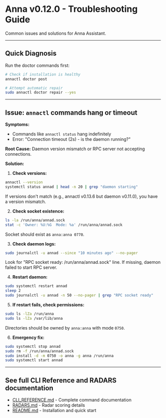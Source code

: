 # Anna v0.12.0 - Troubleshooting Guide

Common issues and solutions for Anna Assistant.

---

## Quick Diagnosis

Run the doctor commands first:

```bash
# Check if installation is healthy
annactl doctor post

# Attempt automatic repair
sudo annactl doctor repair --yes
```

---

## Issue: `annactl` commands hang or timeout

**Symptoms:**
- Commands like `annactl status` hang indefinitely
- Error: "Connection timeout (2s) - is the daemon running?"

**Root Cause:**
Daemon version mismatch or RPC server not accepting connections.

**Solution:**

1. **Check versions:**
```bash
annactl --version
systemctl status annad | head -n 20 | grep "daemon starting"
```

If versions don't match (e.g., annactl v0.13.6 but daemon v0.11.0), you have a version mismatch.

2. **Check socket existence:**
```bash
ls -la /run/anna/annad.sock
stat -c 'Owner: %U:%G  Mode: %a' /run/anna/annad.sock
```

Socket should exist as `anna:anna 0770`.

3. **Check daemon logs:**
```bash
sudo journalctl -u annad --since "10 minutes ago" --no-pager
```

Look for "RPC socket ready: /run/anna/annad.sock" line. If missing, daemon failed to start RPC server.

4. **Restart daemon:**
```bash
sudo systemctl restart annad
sleep 2
sudo journalctl -u annad -n 50 --no-pager | grep "RPC socket ready"
```

5. **If restart fails, check permissions:**
```bash
sudo ls -lZa /run/anna
sudo ls -lZa /var/lib/anna
```

Directories should be owned by `anna:anna` with mode `0750`.

6. **Emergency fix:**
```bash
sudo systemctl stop annad
sudo rm -f /run/anna/annad.sock
sudo install -d -m 0750 -o anna -g anna /run/anna
sudo systemctl start annad
```

---

## See full CLI Reference and RADARS documentation

- [CLI_REFERENCE.md](CLI_REFERENCE.md) - Complete command documentation
- [RADARS.md](RADARS.md) - Radar scoring details
- [README.md](../README.md) - Installation and quick start
